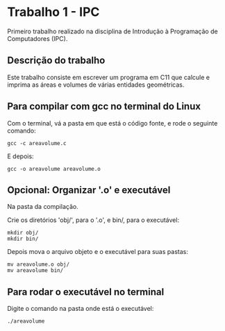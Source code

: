 # Trabalho 1 - IPC

Primeiro trabalho realizado na disciplina de Introdução à Programação de Computadores (IPC).

## Descrição do trabalho

Este trabalho consiste em escrever um programa em C11 que calcule e imprima as áreas e volumes de várias entidades geométricas.

## Para compilar com gcc no terminal do Linux

Com o terminal, vá a pasta em que está o código fonte, e rode o seguinte comando:

```
gcc -c areavolume.c
```

E depois:

```
gcc -o areavolume areavolume.o
```

## Opcional: Organizar '.o' e executável

Na pasta da compilação.

Crie os diretórios 'obj/', para o '.o', e bin/, para o executável:

```
mkdir obj/
mkdir bin/
```

Depois mova o arquivo objeto e o executável para suas pastas:

```
mv areavolume.o obj/
mv areavolume bin/
```

## Para rodar o executável no terminal

Digite o comando na pasta onde está o executável:

```
./areavolume
```
